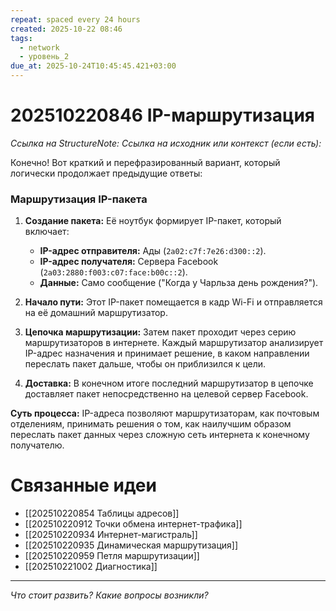 ```yaml
---
repeat: spaced every 24 hours
created: 2025-10-22 08:46
tags:
  - network
  - уровень_2
due_at: 2025-10-24T10:45:45.421+03:00
---
```

# 202510220846 IP-маршрутизация

*Ссылка на StructureNote:*
*Ссылка на исходник или контекст (если есть):*

Конечно! Вот краткий и перефразированный вариант, который логически продолжает предыдущие ответы:

### Маршрутизация IP-пакета

1. **Создание пакета:** Её ноутбук формирует IP-пакет, который включает:
    * **IP-адрес отправителя:** Ады (`2a02:c7f:7e26:d300::2`).
    * **IP-адрес получателя:** Сервера Facebook (`2a03:2880:f003:c07:face:b00c::2`).
    * **Данные:** Само сообщение ("Когда у Чарльза день рождения?").

2. **Начало пути:** Этот IP-пакет помещается в кадр Wi-Fi и отправляется на её домашний маршрутизатор.
3. **Цепочка маршрутизации:** Затем пакет проходит через серию маршрутизаторов в интернете. Каждый маршрутизатор анализирует IP-адрес назначения и принимает решение, в каком направлении переслать пакет дальше, чтобы он приблизился к цели.
4. **Доставка:** В конечном итоге последний маршрутизатор в цепочке доставляет пакет непосредственно на целевой сервер Facebook.

**Суть процесса:** IP-адреса позволяют маршрутизаторам, как почтовым отделениям, принимать решения о том, как наилучшим образом переслать пакет данных через сложную сеть интернета к конечному получателю.

# Связанные идеи

- [[202510220854 Таблицы адресов]]
- [[202510220912 Точки обмена интернет-трафика]]
- [[202510220934 Интернет-магистраль]]
- [[202510220935 Динамическая маршрутизация]]
- [[202510220959 Петля маршрутизации]]
- [[202510221002 Диагностика]]

---

*Что стоит развить? Какие вопросы возникли?*
